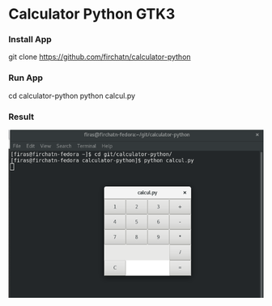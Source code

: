 # Calculator Python GTK3
### Install App
git clone https://github.com/firchatn/calculator-python
### Run App
cd calculator-python
python calcul.py
### Result
![Alt text](img/img.png)

